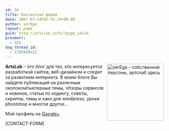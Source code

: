 ```yaml
---
id: 34
title: Контактная форма
date: 2007-07-24T02:55:34+00:00
author: serEga
layout: page
guid: http://artslab.info/?page_id=34
prosmotr:
  - 335
dsq_thread_id:
  - 1785868422
---
```

[<img src="http://artslab.info/wp-content/uploads/IMG_7790_vecrt-300x249.jpg" alt="serEga - собственной персоны, артслаб здесь" title="IMG_7790_vecrt" height="180" class="alignnone size-medium wp-image-2001" align="right" srcset="http://img.artslab.info/IMG_7790_vecrt-300x249.jpg 300w, http://img.artslab.info/IMG_7790_vecrt.jpg 900w" sizes="(max-width: 300px) 100vw, 300px" />](http://artslab.info/wp-content/uploads/IMG_7790_vecrt.jpg)

**ArtsLab** &#8211; это блог для тех, кто интересуется разработкой сайтов, веб-дизайном и следит за развитием интернета. В моем блоге Вы найдете публикаций на различные околокомпьютерные темы, обзоры сервисов и новинок, статьи по кодингу, советы, скрипты, темы и хаки для wordpress, уроки phostohop и многое другое&#8230;

Мой профиль на <a href="https://profiles.google.com/112918443114281605164?rel=author" rel="me">Google+</a>

<div class="newslinks">
  [CONTACT-FORM]
</div>